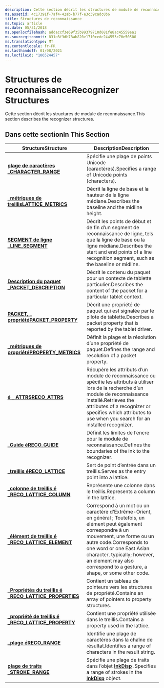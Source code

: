 ```yaml
---
description: Cette section décrit les structures de module de reconnaissance.
ms.assetid: 4c17391f-7af4-42ab-b77f-e3c39cadc0b6
title: Structures de reconnaissance
ms.topic: article
ms.date: 05/31/2018
ms.openlocfilehash: addaccf3e69f35b99379710d681fe8ac45559ea1
ms.sourcegitcommit: 831e8f3db78ab820e1710cede244553c70e50500
ms.translationtype: MT
ms.contentlocale: fr-FR
ms.lasthandoff: 01/08/2021
ms.locfileid: "106524457"
---
```

# <a name="recognizer-structures"></a><span data-ttu-id="6703a-103">Structures de reconnaissance</span><span class="sxs-lookup"><span data-stu-id="6703a-103">Recognizer Structures</span></span>

<span data-ttu-id="6703a-104">Cette section décrit les structures de module de reconnaissance.</span><span class="sxs-lookup"><span data-stu-id="6703a-104">This section describes the recognizer structures.</span></span>

## <a name="in-this-section"></a><span data-ttu-id="6703a-105">Dans cette section</span><span class="sxs-lookup"><span data-stu-id="6703a-105">In This Section</span></span>



| <span data-ttu-id="6703a-106">Structure</span><span class="sxs-lookup"><span data-stu-id="6703a-106">Structure</span></span>                                                    | <span data-ttu-id="6703a-107">Description</span><span class="sxs-lookup"><span data-stu-id="6703a-107">Description</span></span>                                                                                                                                                   |
|--------------------------------------------------------------|---------------------------------------------------------------------------------------------------------------------------------------------------------------|
| [<span data-ttu-id="6703a-108">**plage de caractères \_**</span><span class="sxs-lookup"><span data-stu-id="6703a-108">**CHARACTER\_RANGE**</span></span>](/windows/win32/api/rectypes/ns-rectypes-character_range)                  | <span data-ttu-id="6703a-109">Spécifie une plage de points Unicode (caractères).</span><span class="sxs-lookup"><span data-stu-id="6703a-109">Specifies a range of Unicode points (characters).</span></span><br/>                                                                                                  |
| [<span data-ttu-id="6703a-110">**\_métriques de treillis**</span><span class="sxs-lookup"><span data-stu-id="6703a-110">**LATTICE\_METRICS**</span></span>](/windows/win32/api/rectypes/ns-rectypes-lattice_metrics)                  | <span data-ttu-id="6703a-111">Décrit la ligne de base et la hauteur de la ligne médiane.</span><span class="sxs-lookup"><span data-stu-id="6703a-111">Describes the baseline and the midline height.</span></span><br/>                                                                                                     |
| [<span data-ttu-id="6703a-112">**SEGMENT de ligne \_**</span><span class="sxs-lookup"><span data-stu-id="6703a-112">**LINE\_SEGMENT**</span></span>](/windows/win32/api/rectypes/ns-rectypes-line_segment)                        | <span data-ttu-id="6703a-113">Décrit les points de début et de fin d’un segment de reconnaissance de ligne, tels que la ligne de base ou la ligne médiane.</span><span class="sxs-lookup"><span data-stu-id="6703a-113">Describes the start and end points of a line recognition segment, such as the baseline or midline.</span></span><br/>                                                 |
| [<span data-ttu-id="6703a-114">**Description du paquet \_**</span><span class="sxs-lookup"><span data-stu-id="6703a-114">**PACKET\_DESCRIPTION**</span></span>](/windows/desktop/api/tpcshrd/ns-tpcshrd-packet_description)            | <span data-ttu-id="6703a-115">Décrit le contenu du paquet pour un contexte de tablette particulier.</span><span class="sxs-lookup"><span data-stu-id="6703a-115">Describes the content of the packet for a particular tablet context.</span></span><br/>                                                                               |
| [<span data-ttu-id="6703a-116">**PACKET, \_ propriété**</span><span class="sxs-lookup"><span data-stu-id="6703a-116">**PACKET\_PROPERTY**</span></span>](/windows/desktop/api/tpcshrd/ns-tpcshrd-packet_property)                  | <span data-ttu-id="6703a-117">Décrit une propriété de paquet qui est signalée par le pilote de tablette.</span><span class="sxs-lookup"><span data-stu-id="6703a-117">Describes a packet property that is reported by the tablet driver.</span></span><br/>                                                                                 |
| [<span data-ttu-id="6703a-118">**\_métriques de propriété**</span><span class="sxs-lookup"><span data-stu-id="6703a-118">**PROPERTY\_METRICS**</span></span>](/windows/desktop/api/tpcshrd/ns-tpcshrd-property_metrics)                | <span data-ttu-id="6703a-119">Définit la plage et la résolution d’une propriété de paquet.</span><span class="sxs-lookup"><span data-stu-id="6703a-119">Defines the range and resolution of a packet property.</span></span><br/>                                                                                             |
| [<span data-ttu-id="6703a-120">**é \_ ATTRS**</span><span class="sxs-lookup"><span data-stu-id="6703a-120">**RECO\_ATTRS**</span></span>](/windows/win32/api/rectypes/ns-rectypes-reco_attrs)                            | <span data-ttu-id="6703a-121">Récupère les attributs d’un module de reconnaissance ou spécifie les attributs à utiliser lors de la recherche d’un module de reconnaissance installé.</span><span class="sxs-lookup"><span data-stu-id="6703a-121">Retrieves the attributes of a recognizer or specifies which attributes to use when you search for an installed recognizer.</span></span><br/>                         |
| [<span data-ttu-id="6703a-122">**\_Guide é**</span><span class="sxs-lookup"><span data-stu-id="6703a-122">**RECO\_GUIDE**</span></span>](/windows/win32/api/rectypes/ns-rectypes-reco_guide)                            | <span data-ttu-id="6703a-123">Définit les limites de l’encre pour le module de reconnaissance.</span><span class="sxs-lookup"><span data-stu-id="6703a-123">Defines the boundaries of the ink to the recognizer.</span></span><br/>                                                                                               |
| [<span data-ttu-id="6703a-124">**\_treillis é**</span><span class="sxs-lookup"><span data-stu-id="6703a-124">**RECO\_LATTICE**</span></span>](/windows/win32/api/rectypes/ns-rectypes-reco_lattice)                        | <span data-ttu-id="6703a-125">Sert de point d’entrée dans un treillis.</span><span class="sxs-lookup"><span data-stu-id="6703a-125">Serves as the entry point into a lattice.</span></span><br/>                                                                                                          |
| [<span data-ttu-id="6703a-126">**\_colonne de treillis é \_**</span><span class="sxs-lookup"><span data-stu-id="6703a-126">**RECO\_LATTICE\_COLUMN**</span></span>](/windows/win32/api/rectypes/ns-rectypes-reco_lattice_column)         | <span data-ttu-id="6703a-127">Représente une colonne dans le treillis.</span><span class="sxs-lookup"><span data-stu-id="6703a-127">Represents a column in the lattice.</span></span><br/>                                                                                                                |
| [<span data-ttu-id="6703a-128">**\_élément de treillis é \_**</span><span class="sxs-lookup"><span data-stu-id="6703a-128">**RECO\_LATTICE\_ELEMENT**</span></span>](/windows/win32/api/rectypes/ns-rectypes-reco_lattice_element)       | <span data-ttu-id="6703a-129">Correspond à un mot ou un caractère d’Extrême-Orient, en général ; Toutefois, un élément peut également correspondre à un mouvement, une forme ou un autre code.</span><span class="sxs-lookup"><span data-stu-id="6703a-129">Corresponds to one word or one East Asian character, typically; however, an element may also correspond to a gesture, a shape, or some other code.</span></span><br/> |
| [<span data-ttu-id="6703a-130">**\_Propriétés du treillis é \_**</span><span class="sxs-lookup"><span data-stu-id="6703a-130">**RECO\_LATTICE\_PROPERTIES**</span></span>](/windows/win32/api/rectypes/ns-rectypes-reco_lattice_properties) | <span data-ttu-id="6703a-131">Contient un tableau de pointeurs vers les structures de propriété.</span><span class="sxs-lookup"><span data-stu-id="6703a-131">Contains an array of pointers to property structures.</span></span><br/>                                                                                              |
| [<span data-ttu-id="6703a-132">**\_propriété de treillis é \_**</span><span class="sxs-lookup"><span data-stu-id="6703a-132">**RECO\_LATTICE\_PROPERTY**</span></span>](/windows/win32/api/rectypes/ns-rectypes-reco_lattice_property)     | <span data-ttu-id="6703a-133">Contient une propriété utilisée dans le treillis.</span><span class="sxs-lookup"><span data-stu-id="6703a-133">Contains a property used in the lattice.</span></span><br/>                                                                                                           |
| [<span data-ttu-id="6703a-134">**\_plage é**</span><span class="sxs-lookup"><span data-stu-id="6703a-134">**RECO\_RANGE**</span></span>](/windows/win32/api/rectypes/ns-rectypes-reco_range)                            | <span data-ttu-id="6703a-135">Identifie une plage de caractères dans la chaîne de résultat.</span><span class="sxs-lookup"><span data-stu-id="6703a-135">Identifies a range of characters in the result string.</span></span><br/>                                                                                             |
| [<span data-ttu-id="6703a-136">**plage de traits \_**</span><span class="sxs-lookup"><span data-stu-id="6703a-136">**STROKE\_RANGE**</span></span>](/windows/win32/api/tpcshrd/ns-tpcshrd-stroke_range)                        | <span data-ttu-id="6703a-137">Spécifie une plage de traits dans l’objet [**InkDisp**](inkdisp-class.md) .</span><span class="sxs-lookup"><span data-stu-id="6703a-137">Specifies a range of strokes in the [**InkDisp**](inkdisp-class.md) object.</span></span><br/>                                                                       |



 

 

 




